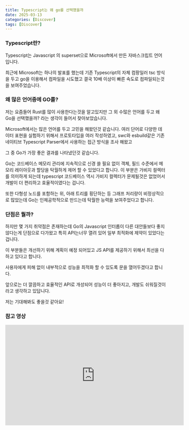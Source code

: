 ```yaml
---
title: Typescript는 왜 go를 선택했을까
date: 2025-03-13
categories: [Discover]
tags: [Discover]
---
```


### Typescript란?
Typescript는 Javascript 의 superset으로 Microsoft에서 만든 자바스크립트 언어 입니다.

최근에 Microsoft는 하나의 발표를 했는데 기존 Typescript의 자체 컴팡일러 tsc 방식을 두고 go을 이용해서 컴파일을 시도했고 결국 10배 이상이 빠른 속도로 컴파일되는것을 보여주었습니다.

### 왜 많은 언어중에 GO를?
저는 요즘들어 Rust를 많이 사용한다는것을 알고있지만 그 외 수많은 언어를 두고 왜 Go을 선택했을까? 라는 생각이 들어서 찾아보았습니다.

Microsoft에서는 많은 언어를 두고 고민을 해왔던것 같습니다. 여러 단어로 다양한 데이터 표현을 실험하기 위해서 프로토타입을 여러 작성하였고, swc와 esbuild같은 기존 네이티브 Typescript Parser에서 사용하는 접근 방식을 조사 해왔고

그 중 Go가 가장 좋은 결과를 나타냈던것 같습니다.

Go는 코드베이스 메모리 관리에 지속적으로 신경 쓸 필요 없이 객체, 필드 수준에서 메모리 레이아웃과 할당을 탁월하게 제어 할 수 있었다고 합니다. 이 부분은 가비지 컬렉터를 의미하게 되는데 typescript 코드베이스 역시 가비지 컬렉터가 문제될것은 없었어서 개발이 더 편리하고 효율적이였다는 겁니다.

또한 다형성 노드를 포함하는 위, 아래 트리를 횡단하는 등 그래프 처리량이 비정상적으로 많았는데 Go는 인체공학적으로 만드는데 탁월한 능력을 보여주었다고 합니다.

### 단점은 뭘까?
하지만 몇 가지 취약점은 존재하는데 Go의 Javascript 인터롭이 다른 대안들보다 좋지 않다는게 단점으로 다가왔고 특히 API는너무 열려 있어 일부 최적화에 제약이 있었다는겁니다.

이 부분들은 개선하기 위해 계획이 예정 되어있고 JS API를 제공하기 위해서 최선을 다하고 있다고 합니다.

사용자에게 피해 없이 내부적으로 성능을 최적화 할 수 있도록 문을 열어두겠다고 합니다.

앞으로는 더 깔끔하고 효율적인 API로 개성되어 성능이 더 좋아지고, 개발도 쉬워질것이라고 생각하고 있답니다.

저는 기대해봐도 좋을것 같아요!

### 참고 영상
<iframe width="560" height="315" src="https://www.youtube.com/embed/pNlq-EVld70?si=_Dqi_c5kox0lmpE2" title="YouTube video player" frameborder="0" allow="accelerometer; autoplay; clipboard-write; encrypted-media; gyroscope; picture-in-picture; web-share" referrerpolicy="strict-origin-when-cross-origin" allowfullscreen></iframe>
